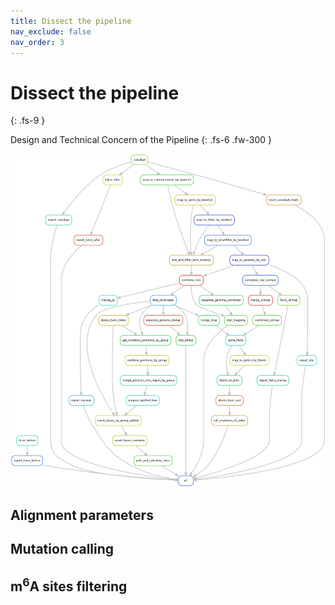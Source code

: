 ```yaml
---
title: Dissect the pipeline
nav_exclude: false
nav_order: 3
---
```


<!-- prettier-ignore-start -->
# Dissect the pipeline
{: .fs-9 }
<!-- prettier-ignore-end -->

Design and Technical Concern of the Pipeline
{: .fs-6 .fw-300 }

![pipeline](pipeline.png)

## Alignment parameters

## Mutation calling

## m<sup>6</sup>A sites filtering

